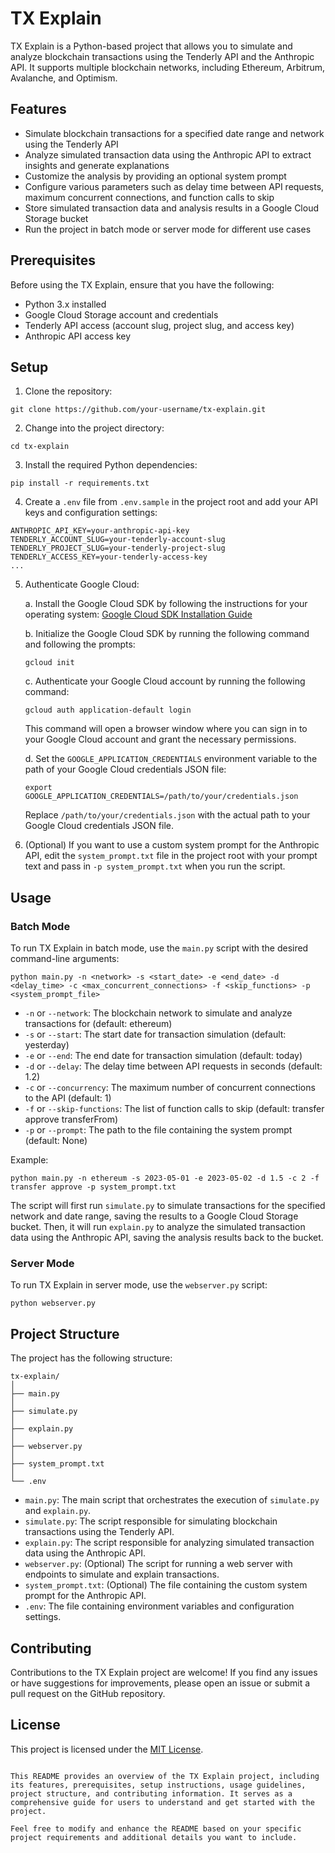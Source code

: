 # TX Explain

TX Explain is a Python-based project that allows you to simulate and analyze blockchain transactions using the Tenderly API and the Anthropic API. It supports multiple blockchain networks, including Ethereum, Arbitrum, Avalanche, and Optimism.

## Features

- Simulate blockchain transactions for a specified date range and network using the Tenderly API
- Analyze simulated transaction data using the Anthropic API to extract insights and generate explanations
- Customize the analysis by providing an optional system prompt
- Configure various parameters such as delay time between API requests, maximum concurrent connections, and function calls to skip
- Store simulated transaction data and analysis results in a Google Cloud Storage bucket
- Run the project in batch mode or server mode for different use cases

## Prerequisites

Before using the TX Explain, ensure that you have the following:

- Python 3.x installed
- Google Cloud Storage account and credentials
- Tenderly API access (account slug, project slug, and access key)
- Anthropic API access key

## Setup

1. Clone the repository:

```
git clone https://github.com/your-username/tx-explain.git
```

2. Change into the project directory:

```
cd tx-explain
```

3. Install the required Python dependencies:

```
pip install -r requirements.txt
```

4. Create a `.env` file from `.env.sample` in the project root and add your API keys and configuration settings:

```
ANTHROPIC_API_KEY=your-anthropic-api-key
TENDERLY_ACCOUNT_SLUG=your-tenderly-account-slug
TENDERLY_PROJECT_SLUG=your-tenderly-project-slug
TENDERLY_ACCESS_KEY=your-tenderly-access-key
...
```

5. Authenticate Google Cloud:

   a. Install the Google Cloud SDK by following the instructions for your operating system: [Google Cloud SDK Installation Guide](https://cloud.google.com/sdk/docs/install)

   b. Initialize the Google Cloud SDK by running the following command and following the prompts:

   ```
   gcloud init
   ```

   c. Authenticate your Google Cloud account by running the following command:

   ```
   gcloud auth application-default login
   ```

   This command will open a browser window where you can sign in to your Google Cloud account and grant the necessary permissions.

   d. Set the `GOOGLE_APPLICATION_CREDENTIALS` environment variable to the path of your Google Cloud credentials JSON file:

   ```
   export GOOGLE_APPLICATION_CREDENTIALS=/path/to/your/credentials.json
   ```

   Replace `/path/to/your/credentials.json` with the actual path to your Google Cloud credentials JSON file.

6. (Optional) If you want to use a custom system prompt for the Anthropic API, edit the `system_prompt.txt` file in the project root with your prompt text and pass in `-p system_prompt.txt` when you run the script.

## Usage

### Batch Mode

To run TX Explain in batch mode, use the `main.py` script with the desired command-line arguments:

```
python main.py -n <network> -s <start_date> -e <end_date> -d <delay_time> -c <max_concurrent_connections> -f <skip_functions> -p <system_prompt_file>
```

- `-n` or `--network`: The blockchain network to simulate and analyze transactions for (default: ethereum)
- `-s` or `--start`: The start date for transaction simulation (default: yesterday)
- `-e` or `--end`: The end date for transaction simulation (default: today)
- `-d` or `--delay`: The delay time between API requests in seconds (default: 1.2)
- `-c` or `--concurrency`: The maximum number of concurrent connections to the API (default: 1)
- `-f` or `--skip-functions`: The list of function calls to skip (default: transfer approve transferFrom)
- `-p` or `--prompt`: The path to the file containing the system prompt (default: None)

Example:

```
python main.py -n ethereum -s 2023-05-01 -e 2023-05-02 -d 1.5 -c 2 -f transfer approve -p system_prompt.txt
```

The script will first run `simulate.py` to simulate transactions for the specified network and date range, saving the results to a Google Cloud Storage bucket. Then, it will run `explain.py` to analyze the simulated transaction data using the Anthropic API, saving the analysis results back to the bucket.

### Server Mode

To run TX Explain in server mode, use the `webserver.py` script:

```
python webserver.py
```

## Project Structure

The project has the following structure:

```
tx-explain/
│
├── main.py
│
├── simulate.py
│
├── explain.py
│
├── webserver.py
│
├── system_prompt.txt
│
└── .env
```

- `main.py`: The main script that orchestrates the execution of `simulate.py` and `explain.py`.
- `simulate.py`: The script responsible for simulating blockchain transactions using the Tenderly API.
- `explain.py`: The script responsible for analyzing simulated transaction data using the Anthropic API.
- `webserver.py`: (Optional) The script for running a web server with endpoints to simulate and explain transactions.
- `system_prompt.txt`: (Optional) The file containing the custom system prompt for the Anthropic API.
- `.env`: The file containing environment variables and configuration settings.

## Contributing

Contributions to the TX Explain project are welcome! If you find any issues or have suggestions for improvements, please open an issue or submit a pull request on the GitHub repository.

## License

This project is licensed under the [MIT License](LICENSE).
```

This README provides an overview of the TX Explain project, including its features, prerequisites, setup instructions, usage guidelines, project structure, and contributing information. It serves as a comprehensive guide for users to understand and get started with the project.

Feel free to modify and enhance the README based on your specific project requirements and additional details you want to include.